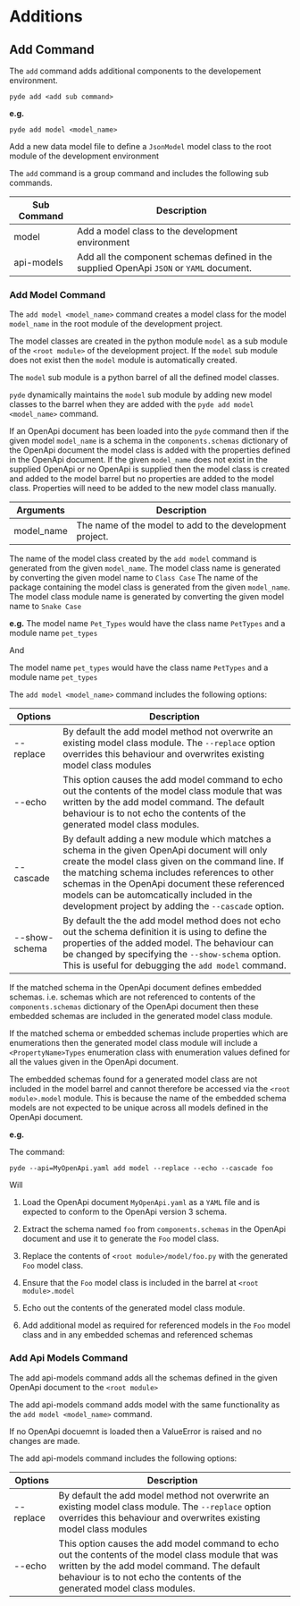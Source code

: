 # Additions

## Add Command

The `add` command adds additional components to the developement environment.

```
pyde add <add sub command>
```

**e.g.**

```
pyde add model <model_name>
```

Add a new data model file to define a `JsonModel` model class to the root module of the development environment

The `add` command is a group command and includes the following sub commands.

Sub Command | Description
------------|-------------------
model       | Add a model class to the development environment
api-models  | Add all the component schemas defined in the supplied OpenApi `JSON` or `YAML` document.

### Add Model Command

The `add model <model_name>` command creates a model class for the model `model_name` in the root module of the development project.

The model classes are created in the python module `model` as a sub module of the `<root module>` of the development project.
If the `model` sub module does not exist then the `model` module is automatically created.

The `model` sub module is a python barrel of all the defined model classes.

`pyde` dynamically maintains the `model` sub module by adding new model classes to the barrel when they are added with the `pyde add model <model_name>` command.

If an OpenApi document has been loaded into the `pyde` command then if the given model `model_name` is a schema in the `components.schemas` dictionary of the OpenApi document the model class is added with the properties defined in the OpenApi document.
If the given `model_name` does not exist in the supplied OpenApi or no OpenApi is supplied then the model class is created and added to the model barrel but no properties are added to the model class.
Properties will need to be added to the new model class manually.

Arguments  | Description
-----------|------------------
model_name | The name of the model to add to the development project.

The name of the model class created by the `add model` command is generated from the given `model_name`. The model class name is generated by converting the given model name to `Class Case`
The name of the package containing the model class is generated from the given `model_name`. The model class module name is generated by converting the given model name to `Snake Case`

**e.g.**
The model name `Pet_Types` would have the class name `PetTypes` and a module name `pet_types`

And

The model name `pet_types` would have the class name `PetTypes` and a module name `pet_types`

The `add model <model_name>` command includes the following options:

Options       | Description
--------------|-------------------
--replace     | By default the add model method not overwrite an existing model class module. The `--replace` option overrides this behaviour and overwrites existing model class modules
--echo        | This option causes the add model command to echo out the contents of the model class module that was written by the add model command. The default behaviour is to not echo the contents of the generated model class modules.
--cascade     | By default adding a new module which matches a schema in the given OpenApi document will only create the model class given on the command line. If the matching schema includes references to other schemas in the OpenApi document these referenced models can be automcatically included in the development project by adding the `--cascade` option.
--show-schema | By default the the add model method does not echo out the schema definition it is using to define the properties of the added model. The behaviour can be changed by specifying the `--show-schema` option. This is useful for debugging the `add model` command.

If the matched schema in the OpenApi document defines embedded schemas. i.e. schemas which are not referenced to contents of the `components.schemas` dictionary of the OpenApi document then these embedded schemas are included in the generated model class module.

If the matched schema or embedded schemas include properties which are enumerations then the generated model class module will include a `<PropertyName>Types` enumeration class with enumeration values defined for all the values given in the OpenApi document.

The embedded schemas found for a generated model class are not included in the model barrel and cannot therefore be accessed via the `<root module>.model` module. This is because the name of the embedded schema models are not expected to be unique across all models defined in the OpenApi document. 

**e.g.**

The command:

```
pyde --api=MyOpenApi.yaml add model --replace --echo --cascade foo
```

Will

1. Load the OpenApi document `MyOpenApi.yaml` as a `YAML` file and is expected to conform to the OpenApi version 3 schema.

1. Extract the schema named `foo` from `components.schemas` in the OpenApi document and use it to generate the `Foo` model class.

1. Replace the contents of `<root module>/model/foo.py` with the generated `Foo` model class.

1. Ensure that the `Foo` model class is included in the barrel at `<root module>.model`

1. Echo out the contents of the generated model class module.

1. Add additional model as required for referenced models in the `Foo` model class and in any embedded schemas and referenced schemas


### Add Api Models Command

The add api-models command adds all the schemas defined in the given OpenApi document to the `<root module>`

The add api-models command adds model with the same functionality as the `add model <model_name>` command.

If no OpenApi docuemnt is loaded then a ValueError is raised and no changes are made.

The add api-models command includes the following options:

Options   | Description
----------|-------------------
--replace | By default the add model method not overwrite an existing model class module. The `--replace` option overrides this behaviour and overwrites existing model class modules
--echo    | This option causes the add model command to echo out the contents of the model class module that was written by the add model command. The default behaviour is to not echo the contents of the generated model class modules.


















